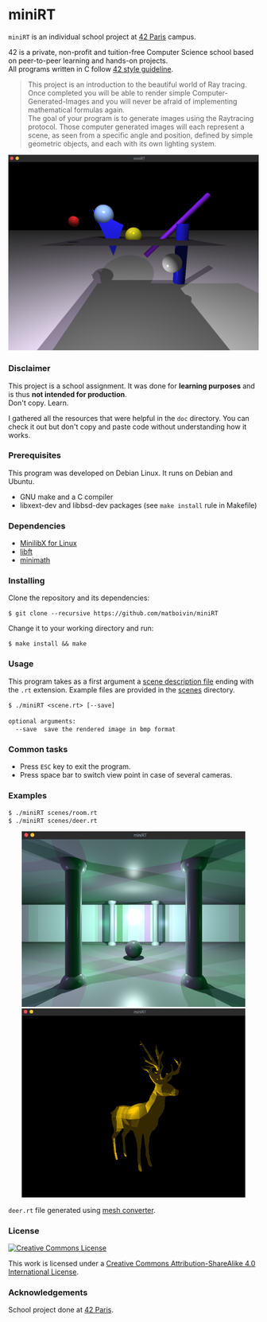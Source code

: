 # miniRT

`miniRT` is an individual school project at [42 Paris](https://www.42.fr) campus.

42 is a private, non-profit and tuition-free Computer Science school based on peer-to-peer learning and hands-on projects.  
All programs written in C follow [42 style guideline](https://github.com/42Paris/norminette).

> This project is an introduction to the beautiful world of Ray tracing. Once completed you will be able to render simple Computer-Generated-Images and you will never be afraid of implementing mathematical formulas again.  
The goal of your program is to generate images using the Raytracing protocol. Those computer generated images will each represent a scene, as seen from a specific angle and position, defined by simple geometric objects, and each with its own lighting system.

<p align="center">
  <img src="assets/preview.png" alt="render" width="800" />
</p>

### Disclaimer

This project is a school assignment. It was done for **learning purposes** and is thus **not intended for production**.  
Don't copy. Learn.  

I gathered all the resources that were helpful in the `doc` directory. You can check it out but don't copy and paste code without understanding how it works.

### Prerequisites

This program was developed on Debian Linux. It runs on Debian and Ubuntu.

- GNU make and a C compiler
- libxext-dev and libbsd-dev packages (see `make install` rule in Makefile)

### Dependencies

- [MinilibX for Linux](https://github.com/42Paris/minilibx-linux)
- [libft](https://github.com/matboivin/libft)
- [minimath](https://github.com/matboivin/minimath)

### Installing

Clone the repository and its dependencies:
```console
$ git clone --recursive https://github.com/matboivin/miniRT
```

Change it to your working directory and run:
```console
$ make install && make
```

### Usage

This program takes as a first argument a [scene description file](doc/scene_file.md) ending with the `.rt` extension. Example files are provided in the [scenes](scenes) directory.

```console
$ ./miniRT <scene.rt> [--save]

optional arguments:
  --save  save the rendered image in bmp format
```

### Common tasks

* Press `ESC` key to exit the program.
* Press space bar to switch view point in case of several cameras.

### Examples

```console
$ ./miniRT scenes/room.rt
$ ./miniRT scenes/deer.rt
```
<p align="center">
  <img src="assets/room00.png" alt="example 1" width="450" />
  <img src="assets/deer.png" alt="example 2" width="450" />
</p>

`deer.rt` file generated using [mesh converter](https://github.com/matboivin/miniRT-mesh-converter).

### License

<a rel="license" href="http://creativecommons.org/licenses/by-nc/4.0/"><img alt="Creative Commons License" style="border-width:0" src="https://i.creativecommons.org/l/by-nc/4.0/88x31.png" /></a>

This work is licensed under a
[Creative Commons Attribution-ShareAlike 4.0 International License](http://creativecommons.org/licenses/by-nc/4.0/).

### Acknowledgements

School project done at [42 Paris](https://www.42.fr).
